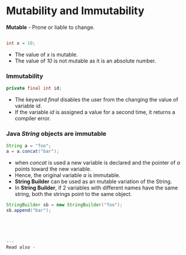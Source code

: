 # Mutability and Immutability

**Mutable** - Prone or liable to change.

```java

int x = 10;
```

- The value of *x* is mutable.
- The value of *10* is not mutable as it is an absolute number.


### Immutability

```java 
private final int id;
```

- The keyword *final* disables the user from the changing the value of variable *id*.
- If the variable *id* is assigned a value for a second time, it returns a compiler error.

### Java *String* objects are immutable

```java 
String a = "foo";
a = a.concat("bar");
```
- when *concat* is used a new variable is declared and the pointer of *a* points toward the new variable.
- Hence, the original variable *a* is immutable.
- **String Builder** can be used as an mutable variation of the String.
- In **String Builder**, if 2 variables with different names have the same string, both the strings point to the same object.

```java 
StringBuilder sb = new StringBuilder("foo");
sb.append("bar");





---
Read also - 